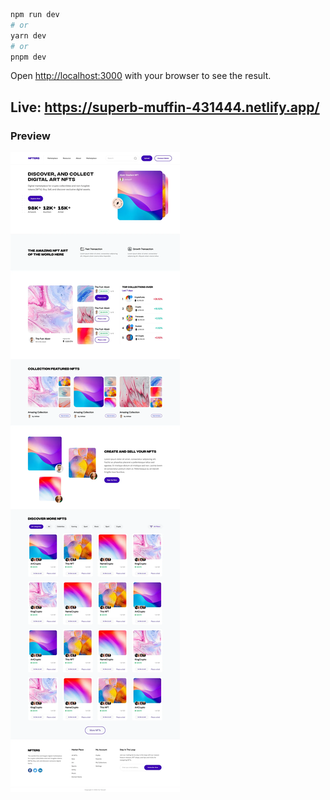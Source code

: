 

```bash
npm run dev
# or
yarn dev
# or
pnpm dev
```

Open [http://localhost:3000](http://localhost:3000) with your browser to see the result.

## Live: https://superb-muffin-431444.netlify.app/

### Preview
![localhost_9000_ (1)copy.webp](public%2Flocalhost_9000_%20%281%29copy.webp)